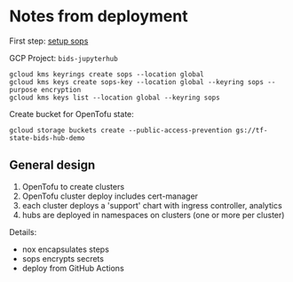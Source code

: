 # Notes from deployment

First step: [setup sops](https://github.com/getsops/sops?tab=readme-ov-file#encrypting-using-gcp-kms)

GCP Project: `bids-jupyterhub`

```
gcloud kms keyrings create sops --location global
gcloud kms keys create sops-key --location global --keyring sops --purpose encryption
gcloud kms keys list --location global --keyring sops
```

Create bucket for OpenTofu state:

```
gcloud storage buckets create --public-access-prevention gs://tf-state-bids-hub-demo 
```

## General design

1. OpenTofu to create clusters
1. OpenTofu cluster deploy includes cert-manager
1. each cluster deploys a 'support' chart with ingress controller, analytics
1. hubs are deployed in namespaces on clusters (one or more per cluster)

Details:

- nox encapsulates steps
- sops encrypts secrets
- deploy from GitHub Actions
